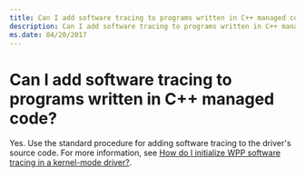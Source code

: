 ```yaml
---
title: Can I add software tracing to programs written in C++ managed code
description: Can I add software tracing to programs written in C++ managed code
ms.date: 04/20/2017
---
```


# Can I add software tracing to programs written in C++ managed code?


Yes. Use the standard procedure for adding software tracing to the driver's source code. For more information, see [How do I initialize WPP software tracing in a kernel-mode driver?](how-do-i-initialize-wpp-software-tracing-in-a-kernel-mode-driver-.md).

